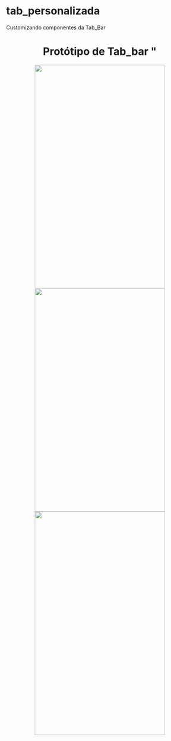 # tab_personalizada
Customizando componentes da Tab_Bar
<div align="center">
<h1 align="center">Protótipo de Tab_bar  "</h1>
</div>
<div align="center">
  <img src="./src/git/teste1.pmj" height ="600" width="350">
  <img src="./src/git/teste2.pnj" height ="600" width="350">
  <img src="./src/git/teste3.pnj" height ="600" width="350">
</div>
